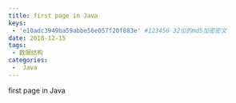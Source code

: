 ```yaml
---
title: first page in Java
keys:
 - 'e10adc3949ba59abbe56e057f20f883e' #123456 32位的md5加密密文
date: 2018-12-15
tags:
 - 数据结构
categories:
 -  Java
---
```


first page in Java